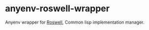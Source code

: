# anyenv-roswell-wrapper
Anyenv wrapper for [Roswell](https://github.com/roswell/roswell), Common lisp implementation manager.
